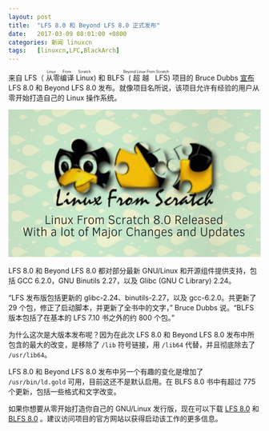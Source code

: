 ```yaml
---
layout: post
title:	"LFS 8.0 和 Beyond LFS 8.0 正式发布"
date:	2017-03-09 08:01:00 +0800 
categories:	新闻 linuxcn 
tags:	[linuxcn,LFC,BlackArch]
---
```



来自 LFS（<ruby> 从零编译 Linux <rt>  Linux From Scratch </rt></ruby>) 和 BLFS<ruby> (超越 LFS <rt>  Beyond Linux From Scratch </rt></ruby> ) 项目的 Bruce Dubbs [宣布](http://lists.linuxfromscratch.org/pipermail/lfs-support/2017-February/050857.html) LFS 8.0 和 Beyond LFS 8.0 发布。就像项目名所说，该项目允许有经验的用户从零开始打造自己的 Linux 操作系统。


![](/Asserts/Images/album/201703/08/211638eylsu8xzpccuuuuy.jpg)


LFS 8.0 和 Beyond LFS 8.0 都对部分最新 GNU/Linux 和开源组件提供支持，包括 GCC 6.2.0，GNU Binutils 2.27，以及 Glibc (GNU C Library) 2.24。


“LFS 发布版包括更新的 glibc-2.24、binutils-2.27，以及 gcc-6.2.0。共更新了 29 个包，修正了启动脚本，并更新了全书中的文字，” Bruce Dubbs 说。“BLFS 版本包括了在基本的 LFS 7.10 书之外的约 800 个包。”


为什么这次是大版本发布呢？因为在此次 LFS 8.0 和 Beyond LFS 8.0 发布中所包含的最大的改变，是移除了 `/lib` 符号链接，用 `/lib64` 代替，并且彻底除去了 `/usr/lib64`。


LFS 8.0 和 Beyond LFS 8.0 发布中另一个有趣的变化是增加了 `/usr/bin/ld.gold` 可用，目前这还不是默认启用。在 BLFS 8.0 书中有超过 775 个更新，包括一些格式和文字改变。


如果你想要从零开始打造你自己的 GNU/Linux 发行版，现在可以下载 [LFS 8.0](http://linux.softpedia.com/get/System/Installer-Setup/Linux-From-Scratch-1550.shtml) 和 [BLFS 8.0](http://linux.softpedia.com/get/Documentation/Beyond-Linux-From-Scratch-23359.shtml) 。建议访问项目的官方网站以获得启动该工作的更多信息。
